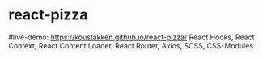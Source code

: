 # react-pizza

#live-demo: https://koustakken.github.io/react-pizza/
React Hooks, React Context, React Content Loader, React Router, Axios, SCSS, CSS-Modules
